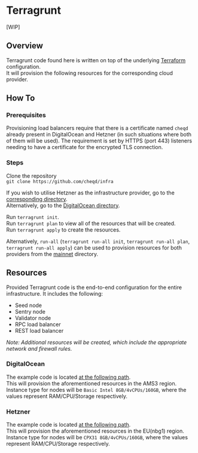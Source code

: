 # Terragrunt

[WIP]
## Overview

Terragrunt code found here is written on top of the underlying [Terraform](../terraform/) configuration.  
It will provision the following resources for the corresponding cloud provider.  

## How To

### Prerequisites

Provisioning load balancers require that there is a certificate named `cheqd` already present in DigitalOcean and Hetzner (in such situations where both of them will be used).
The requirement is set by HTTPS (port 443) listeners needing to have a certificate for the encrypted TLS connection.

### Steps

Clone the repository  
`git clone https://github.com/cheqd/infra`  

If you wish to utilise Hetzner as the infrastructure provider, go to the [corresponding directory](./mainnet/hetzner/).  
Alternatively, go to the [DigitalOcean directory](./mainnet/digital-ocean/).  

Run `terragrunt init`.  
Run `terragrunt plan` to view all of the resources that will be created.  
Run `terragrunt apply` to create the resources.  

Alternatively, `run-all` (`terragrunt run-all init`, `terragrunt run-all plan`, `terragrunt run-all apply`)
can be used to provision resources for both providers from the [mainnet](./mainnet/) directory.

## Resources

Provided Terragrunt code is the end-to-end configuration for the entire infrastructure. It includes the following:
- Seed node
- Sentry node
- Validator node
- RPC load balancer
- REST load balancer  

_Note: Additional resources will be created, which include the appropriate network and firewall rules._

### DigitalOcean

The example code is located [at the following path](./mainnet/digital-ocean/terragrunt.hcl).  
This will provision the aforementioned resources in the AMS3 region. Instance type for nodes will be `Basic Intel 8GB/4vCPUs/160GB`,
where the values represent RAM/CPU/Storage respectively.  

### Hetzner

The example code is located [at the following path](./mainnet/hetzner/terragrunt.hcl).  
This will provision the aforementioned resources in the EU(nbg1) region. Instance type for nodes will be `CPX31 8GB/4vCPUs/160GB`,
where the values represent RAM/CPU/Storage respectively.
